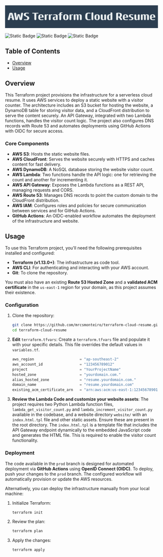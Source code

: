 ![AWS_Terraform_Cloud_Resume](AWS_Terraform_Cloud_Resume.png)

![Static Badge](https://img.shields.io/badge/Terraform-v1.13.2-blue) ![Static Badge](https://img.shields.io/badge/AWS_CLI-2.27.49-blue) ![Static Badge](https://img.shields.io/badge/Python-3.13.4-blue)

## Table of Contents
- [Overview](#overview)
- [Usage](#usage)

## Overview

This Terraform project provisions the infrastructure for a serverless cloud resume. It uses AWS services to deploy a static website with a visitor counter. The architecture includes an S3 bucket for hosting the website, a DynamoDB table for storing visitor data, and a CloudFront distribution to serve the content securely. An API Gateway, integrated with two Lambda functions, handles the visitor count logic. The project also configures DNS records with Route 53 and automates deployments using GitHub Actions with OIDC for secure access.

### Core Components

- **AWS S3**: Hosts the static website files.
- **AWS CloudFront**: Serves the website securely with HTTPS and caches content for fast delivery.
- **AWS DynamoDB**: A NoSQL database storing the website visitor count.
- **AWS Lambda**: Two functions handle the API logic: one for retrieving the count and another for incrementing it.
- **AWS API Gateway**: Exposes the Lambda functions as a REST API, managing requests and CORS.
- **AWS Route 53**: Manages DNS records to point the custom domain to the CloudFront distribution.
- **AWS IAM**: Configures roles and policies for secure communication between services and for GitHub Actions.
- **GitHub Actions**: An OIDC-enabled workflow automates the deployment of the infrastructure and website.

## Usage

To use this Terraform project, you'll need the following prerequisites installed and configured:
- **Terraform (v1.13.0+)**: The infrastructure as code tool.
- **AWS CLI**: For authenticating and interacting with your AWS account.
- **Git**: To clone the repository.

You must also have an existing **Route 53 Hosted Zone** and a **validated ACM certificate** in the `us-east-1` region for your domain, as this project assumes their existence.

### Configuration

1. Clone the repository:
   ```bash
   git clone https://github.com/mrcsmonteiro/terraform-cloud-resume.git
   cd terraform-cloud-resume
   ```
2. **Edit** `terraform.tfvars`: Create a `terraform.tfvars` file and populate it with your specific details. This file overrides the default values in `variables.tf`.
   ```Terraform
   aws_region                     = "ap-southeast-2"
   aws_account_id                 = "123456789012"
   project                        = "YourProjectName"
   hosted_zone                    = "yourdomain.com."
   alias_hosted_zone              = "resume.yourdomain.com."
   domain_name                    = "resume.yourdomain.com"
   existing_acm_certificate_arn   = "arn:aws:acm:us-east-1:123456789012:certificate/xyz-123"
   ```
3. **Review the Lambda Code and customize your website assets**: The project requires two Python Lambda function files, `lambda_get_visitor_count.py` and `lambda_increment_visitor_count.py` available in the codebase, and a website directory `website/` with an `index.html.tpl` file and other static assets. Ensure these are present in the root directory. The `index.html.tpl` is a template file that includes the API Gateway endpoint dynamically to the embedded JavaScript code and generates the HTML file. This is required to enable the visitor count functionality.

### Deployment

The code available in the `prod` branch is designed for automated deployment via **GitHub Actions** using **OpenID Connect (OIDC)**. To deploy, push your changes to the `prod` branch. The configured workflow will automatically provision or update the AWS resources.

Alternatively, you can deploy the infrastructure manually from your local machine:

1. Initialize Terraform:
   ```bash
   terraform init
   ```
2. Review the plan:
   ```bash
   terraform plan
   ```
3. Apply the changes:
   ```bash
   terraform apply
   ```